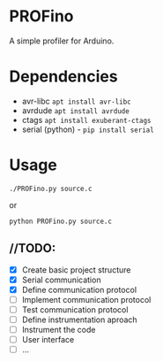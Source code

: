 # PROFino
A simple profiler for Arduino.

# Dependencies
* avr-libc ```apt install avr-libc```
* avrdude ```apt install avrdude```
* ctags ```apt install exuberant-ctags```
* serial (python) - ```pip install serial```

# Usage 

```./PROFino.py source.c```

or

```python PROFino.py source.c```

## //TODO:
- [x] Create basic project structure
- [x] Serial communication
- [x] Define communication protocol
- [ ] Implement communication protocol
- [ ] Test communication protocol
- [ ] Define instrumentation aproach
- [ ] Instrument the code
- [ ] User interface
- [ ] ...
